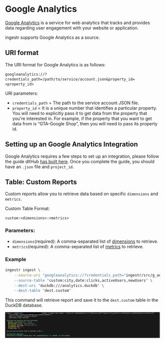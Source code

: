 # Google Analytics
[Google Analytics](https://marketingplatform.google.com/about/analytics/) is a service for web analytics that tracks and provides data regarding user engagement with your website or application.

ingestr supports Google Analytics as a source.

## URI format
The URI format for Google Analytics is as follows:

```plaintext
googleanalytics://?credentials_path=/path/to/service/account.json&property_id=<property_id>
```

URI parameters:
- `credentials_path` = The path to the service account JSON file.
- `property_id` = It is a unique number that identifies a particular property. You will need to explicitly pass it to get data from the property that you're interested in. For example, if the property that you want to get data from is “GTA-Google Shop”, then you will need to pass its property id.

## Setting up an Google Analytics Integration
Google Analytics requires a few steps to set up an integration, please follow the guide dltHub [has built here](https://dlthub.com/docs/dlt-ecosystem/verified-sources/google_analytics#grab-google-service-account-credentials). Once you complete the guide, you should have an `.json` file  and `project_id`. 

## Table: Custom Reports
Custom reports allow you to retrieve data based on specific `dimensions` and  `metrics`.

Custom Table Format:
```
custom:<dimensions>:<metrics>
```

### Parameters:
- `dimensions`(required): A comma-separated list of [dimensions](https://developers.google.com/analytics/devguides/reporting/data/v1/exploration-api-schema#dimensions) to retrieve.
- `metrics`(required): A comma-separated list of [metrics](https://developers.google.com/analytics/devguides/reporting/data/v1/exploration-api-schema#metrics) to retrieve.

### Example

```sh
ingestr ingest \
    --source-uri "googleanalytics://?credentials_path="ingestr/src/g_analytics.json&property_id=id123" \
    --source-table "custom:city,date:clicks,activeUsers,newUsers" \
    --dest-uri "duckdb:///analytics.duckdb" \
    --dest-table "dest.custom"
```

This command will retrieve report and save it to the `dest.custom` table in the DuckDB database.

<img alt="google_analytics_img" src="../media/googleanalytics.png" />